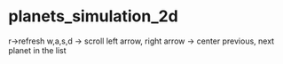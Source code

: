 # planets_simulation_2d
r->refresh
w,a,s,d -> scroll
left arrow, right arrow -> center previous, next planet in the list
